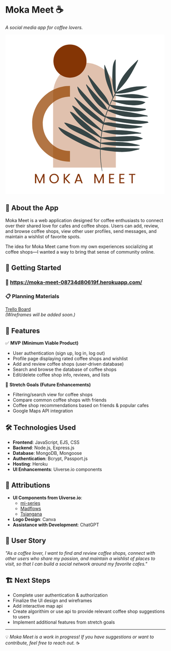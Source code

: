 # Moka Meet ☕  
*A social media app for coffee lovers.*

![Moka Meet Logo](static/css/assets/mMLogo.png)

## 📌 About the App  
Moka Meet is a web application designed for coffee enthusiasts to connect over their shared love for cafes and coffee shops. Users can add, review, and browse coffee shops, view other user profiles, send messages, and maintain a wishlist of favorite spots.  

The idea for Moka Meet came from my own experiences socializing at coffee shops—I wanted a way to bring that sense of community online.  

## 🚀 Getting Started  
### 🔗 https://moka-meet-08734d80619f.herokuapp.com/

### 📋 Planning Materials  
[Trello Board](https://trello.com/invite/b/67d127a026db9c3d63ca1fc8/ATTIdf6bb4db996ee046ceafdd916234ac62B0175704/project-2-tracker)  
*(Wireframes will be added soon.)*  

## 🔧 Features  
✅ **MVP (Minimum Viable Product)**  
- User authentication (sign up, log in, log out)  
- Profile page displaying rated coffee shops and wishlist  
- Add and review coffee shops (user-driven database)  
- Search and browse the database of coffee shops  
- Edit/delete coffee shop info, reviews, and lists  

🚀 **Stretch Goals (Future Enhancements)**  
- Filtering/search view for coffee shops  
- Compare common coffee shops with friends  
- Coffee shop recommendations based on friends & popular cafes  
- Google Maps API integration  

## 🛠️ Technologies Used  
- **Frontend**: JavaScript, EJS, CSS  
- **Backend**: Node.js, Express.js  
- **Database**: MongoDB, Mongoose  
- **Authentication**: Bcrypt, Passport.js  
- **Hosting**: Heroku 
- **UI Enhancements**: Uiverse.io components  

## 🎨 Attributions  
- **UI Components from Uiverse.io**:  
  - [mi-series](https://uiverse.io/mi-series/spotty-goose-56)  
  - [Madflows](https://uiverse.io/Madflows/terrible-catfish-72)  
  - [Tsiangana](https://uiverse.io/Tsiangana/hot-panther-73)  
- **Logo Design**: Canva  
- **Assistance with Development**: ChatGPT  

## 📌 User Story  
*"As a coffee lover, I want to find and review coffee shops, connect with other users who share my passion, and maintain a wishlist of places to visit, so that I can build a social network around my favorite cafes."*  

## 🏗️ Next Steps  
- Complete user authentication & authorization  
- Finalize the UI design and wireframes  
- Add interactive map api
- Create algorithim or use api to provide relevant coffee shop suggestions to users 
- Implement additional features from stretch goals

---

💡 *Moka Meet is a work in progress! If you have suggestions or want to contribute, feel free to reach out.* ☕  
